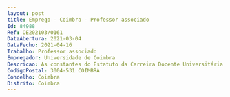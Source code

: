 ```yaml
--- 
layout: post
title: Emprego - Coimbra - Professor associado
Id: 84988
Ref: OE202103/0161
DataAbertura: 2021-03-04
DataFecho: 2021-04-16
Trabalho: Professor associado
Empregador: Universidade de Coimbra
Descricao: As constantes do Estatuto da Carreira Docente Universitária.
CodigoPostal: 3004-531 COIMBRA
Concelho: Coimbra
Distrito: Coimbra
--- 
```

